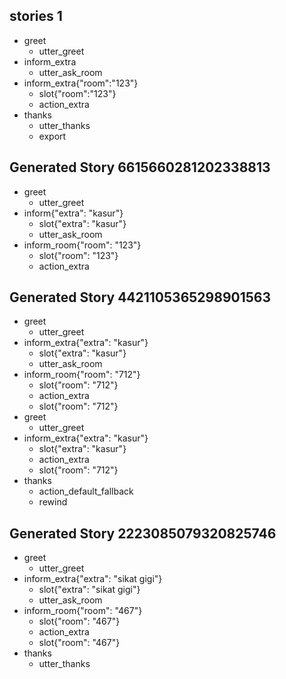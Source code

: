 ## stories 1 
* greet
  - utter_greet
* inform_extra
  - utter_ask_room
* inform_extra{"room":"123"}
  - slot{"room":"123"}
  - action_extra
* thanks
  - utter_thanks
  - export
## Generated Story 6615660281202338813
* greet
    - utter_greet
* inform{"extra": "kasur"}
    - slot{"extra": "kasur"}
    - utter_ask_room
* inform_room{"room": "123"}
    - slot{"room": "123"}
    - action_extra

## Generated Story 4421105365298901563
* greet
    - utter_greet
* inform_extra{"extra": "kasur"}
    - slot{"extra": "kasur"}
    - utter_ask_room
* inform_room{"room": "712"}
    - slot{"room": "712"}
    - action_extra
    - slot{"room": "712"}
* greet
    - utter_greet
* inform_extra{"extra": "kasur"}
    - slot{"extra": "kasur"}
    - action_extra
    - slot{"room": "712"}
* thanks
    - action_default_fallback
    - rewind

## Generated Story 2223085079320825746
* greet
    - utter_greet
* inform_extra{"extra": "sikat gigi"}
    - slot{"extra": "sikat gigi"}
    - utter_ask_room
* inform_room{"room": "467"}
    - slot{"room": "467"}
    - action_extra
    - slot{"room": "467"}
* thanks
    - utter_thanks

